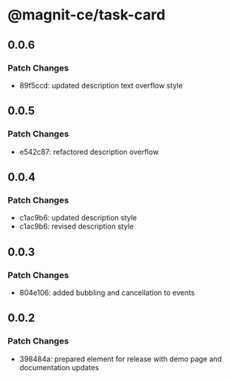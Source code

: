 # @magnit-ce/task-card

## 0.0.6

### Patch Changes

- 89f5ccd: updated description text overflow style

## 0.0.5

### Patch Changes

- e542c87: refactored description overflow

## 0.0.4

### Patch Changes

- c1ac9b6: updated description style
- c1ac9b6: revised description style

## 0.0.3

### Patch Changes

- 804e106: added bubbling and cancellation to events

## 0.0.2

### Patch Changes

- 398484a: prepared element for release with demo page and documentation updates
